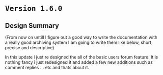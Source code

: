 # `Version 1.6.0`

## Design Summary

(From now on untill I figure out a good way to write the documentation with a really good archiving system I am going to write them like below, short, precise and descriptive)

In this update I just re designed the all of the basic users forum feature. It is nothing fancy i just redesigned it and added a few new additions such as comment replies ... etc and thats about it.
